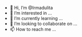 - 👋 Hi, I’m @Irmadulita
- 👀 I’m interested in ...
- 🌱 I’m currently learning ...
- 💞️ I’m looking to collaborate on ...
- 📫 How to reach me ...

<!---
Irmadulita/Irmadulita is a ✨ special ✨ repository because its `README.md` (this file) appears on your GitHub profile.
You can click the Preview link to take a look at your changes.
--->
